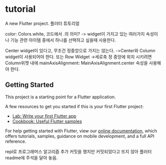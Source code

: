 # tutorial

A new Flutter project.
플러터 튜토리얼

color: Colors.white, 코드에서 .의 의미?
-> widget이 가지고 있는 여러가지 속성이나 기능 관련 아이템 중에서 하나를 선택하고 싶을때 사용한다.

Center widget이 있다고, 무조건 정중앙으로 가지는 않는다.
->Center와 Column widget이 사용되어야 한다. 또는 Row Widget
->세로축 정 중앙에 위치 시키려면 Column위젯 내에 mainAxisAlignment: MainAxisAlignment.center 속성을 사용해야 한다.
## Getting Started

This project is a starting point for a Flutter application.

A few resources to get you started if this is your first Flutter project:

- [Lab: Write your first Flutter app](https://flutter.dev/docs/get-started/codelab)
- [Cookbook: Useful Flutter samples](https://flutter.dev/docs/cookbook)

For help getting started with Flutter, view our
[online documentation](https://flutter.dev/docs), which offers tutorials,
samples, guidance on mobile development, and a full API reference.


repl로 프로그래머스 알고리즘 추가
커밋을 했지만 커밋되었다고 뜨지 않아 플러터 readme에 주석을 달아 놓음.